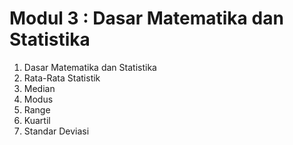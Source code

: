 # Modul 3 : Dasar Matematika dan Statistika

1. Dasar Matematika dan Statistika
2. Rata-Rata Statistik
3. Median
4. Modus
5. Range
6. Kuartil
7. Standar Deviasi